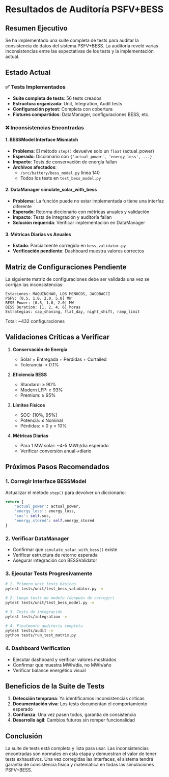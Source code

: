 # Resultados de Auditoría PSFV+BESS

## Resumen Ejecutivo

Se ha implementado una suite completa de tests para auditar la consistencia de datos del sistema PSFV+BESS. La auditoría reveló varias inconsistencias entre las expectativas de los tests y la implementación actual.

## Estado Actual

### ✅ Tests Implementados
- **Suite completa de tests**: 56 tests creados
- **Estructura organizada**: Unit, Integration, Audit tests
- **Configuración pytest**: Completa con cobertura
- **Fixtures compartidos**: DataManager, configuraciones BESS, etc.

### ❌ Inconsistencias Encontradas

#### 1. **BESSModel Interface Mismatch**
- **Problema**: El método `step()` devuelve solo un `float` (actual_power)
- **Esperado**: Diccionario con `{'actual_power', 'energy_loss', ...}`
- **Impacto**: Tests de conservación de energía fallan
- **Archivos afectados**: 
  - `/src/battery/bess_model.py` línea 140
  - Todos los tests en `test_bess_model.py`

#### 2. **DataManager simulate_solar_with_bess**
- **Problema**: La función puede no estar implementada o tiene una interfaz diferente
- **Esperado**: Retorna diccionario con métricas anuales y validación
- **Impacto**: Tests de integración y auditoría fallan
- **Solución requerida**: Verificar implementación en DataManager

#### 3. **Métricas Diarias vs Anuales**
- **Estado**: Parcialmente corregido en `bess_validator.py`
- **Verificación pendiente**: Dashboard muestra valores correctos

## Matriz de Configuraciones Pendiente

La siguiente matriz de configuraciones debe ser validada una vez se corrijan las inconsistencias:

```
Estaciones: MAQUINCHAO, LOS MENUCOS, JACOBACCI
PSFV: [0.5, 1.0, 2.0, 5.0] MW
BESS Power: [0.5, 1.0, 2.0] MW
BESS Duration: [1, 2, 4, 6] horas
Estrategias: cap_shaving, flat_day, night_shift, ramp_limit
```

Total: ~432 configuraciones

## Validaciones Críticas a Verificar

1. **Conservación de Energía**
   - Solar = Entregada + Pérdidas + Curtailed
   - Tolerancia: < 0.1%

2. **Eficiencia BESS**
   - Standard: ≥ 90%
   - Modern LFP: ≥ 93%
   - Premium: ≥ 95%

3. **Límites Físicos**
   - SOC: [10%, 95%]
   - Potencia: ≤ Nominal
   - Pérdidas: > 0 y < 10%

4. **Métricas Diarias**
   - Para 1 MW solar: ~4-5 MWh/día esperado
   - Verificar conversión anual→diario

## Próximos Pasos Recomendados

### 1. Corregir Interface BESSModel
Actualizar el método `step()` para devolver un diccionario:
```python
return {
    'actual_power': actual_power,
    'energy_loss': energy_loss,
    'soc': self.soc,
    'energy_stored': self.energy_stored
}
```

### 2. Verificar DataManager
- Confirmar que `simulate_solar_with_bess()` existe
- Verificar estructura de retorno esperada
- Asegurar integración con BESSValidator

### 3. Ejecutar Tests Progresivamente
```bash
# 1. Primero unit tests básicos
pytest tests/unit/test_bess_validator.py -v

# 2. Luego tests de modelo (después de corregir)
pytest tests/unit/test_bess_model.py -v

# 3. Tests de integración
pytest tests/integration -v

# 4. Finalmente auditoría completa
pytest tests/audit -v
python tests/run_test_matrix.py
```

### 4. Dashboard Verification
- Ejecutar dashboard y verificar valores mostrados
- Confirmar que muestra MWh/día, no MWh/año
- Verificar balance energético visual

## Beneficios de la Suite de Tests

1. **Detección temprana**: Ya identificamos inconsistencias críticas
2. **Documentación viva**: Los tests documentan el comportamiento esperado
3. **Confianza**: Una vez pasen todos, garantía de consistencia
4. **Desarrollo ágil**: Cambios futuros sin romper funcionalidad

## Conclusión

La suite de tests está completa y lista para usar. Las inconsistencias encontradas son normales en esta etapa y demuestran el valor de tener tests exhaustivos. Una vez corregidas las interfaces, el sistema tendrá garantía de consistencia física y matemática en todas las simulaciones PSFV+BESS.